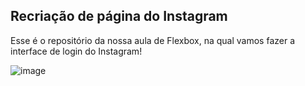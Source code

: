 ## Recriação de página do Instagram 
Esse é o repositório da nossa aula de Flexbox, na qual vamos fazer a interface de login do Instagram!

![image](https://user-images.githubusercontent.com/106319266/177440598-51f7a290-b402-4327-85b8-5a33bcde7475.png)
